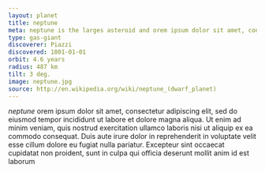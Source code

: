```yaml
---
layout: planet
title: neptune
meta: neptune is the larges asteroid and orem ipsum dolor sit amet, consectetur adipiscing elit, sed do eiusmod tempor incididunt ut labore et
type: gas-giant
discoverer: Piazzi
discovered: 1801-01-01
orbit: 4.6 years
radius: 487 km
tilt: 3 deg.
image: neptune.jpg
source: http://en.wikipedia.org/wiki/neptune_(dwarf_planet)
---
```


*neptune* orem ipsum dolor sit amet, consectetur adipiscing elit, sed do eiusmod tempor incididunt ut labore et dolore magna aliqua. Ut enim ad minim veniam, 
quis nostrud exercitation ullamco laboris nisi ut aliquip ex ea commodo consequat. Duis aute irure dolor in reprehenderit in voluptate velit esse 
cillum dolore eu fugiat nulla pariatur. Excepteur sint occaecat cupidatat non proident, sunt in culpa qui officia deserunt mollit anim id est laborum